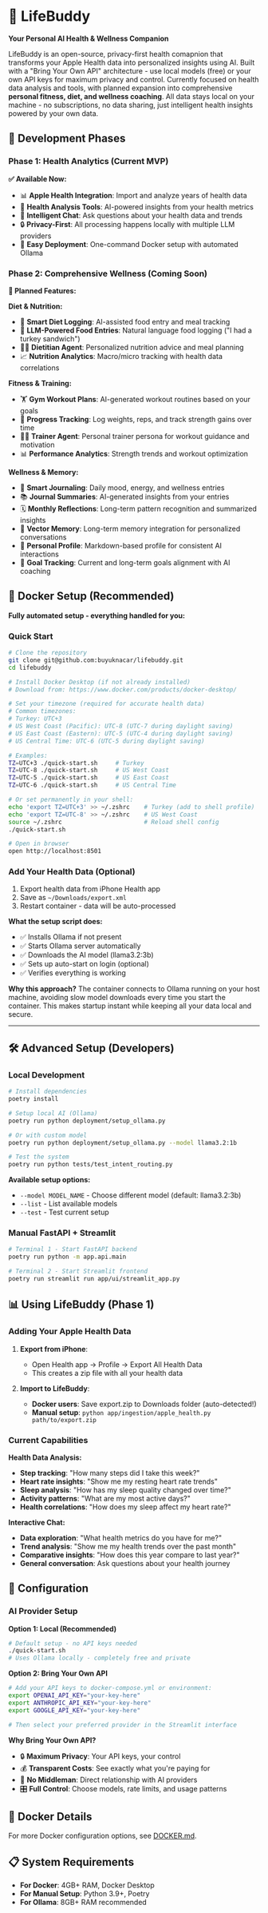 # 🌟 LifeBuddy

**Your Personal AI Health & Wellness Companion**

LifeBuddy is an open-source, privacy-first health comapnion that transforms your Apple Health data into personalized insights using AI. Built with a "Bring Your Own API" architecture - use local models (free) or your own API keys for maximum privacy and control. Currently focused on health data analysis and tools, with planned expansion into comprehensive **personal fitness, diet, and wellness coaching**. All data stays local on your machine - no subscriptions, no data sharing, just intelligent health insights powered by your own data.


## 🚀 Development Phases

### **Phase 1: Health Analytics (Current MVP)**
**✅ Available Now:**
- 📊 **Apple Health Integration**: Import and analyze years of health data
- 🤖 **Health Analysis Tools**: AI-powered insights from your health metrics
- 💬 **Intelligent Chat**: Ask questions about your health data and trends
- 🔒 **Privacy-First**: All processing happens locally with multiple LLM providers
- 🐳 **Easy Deployment**: One-command Docker setup with automated Ollama

### **Phase 2: Comprehensive Wellness (Coming Soon)**
**🔮 Planned Features:**

**Diet & Nutrition:**
- 🥗 **Smart Diet Logging**: AI-assisted food entry and meal tracking
- 🍎 **LLM-Powered Food Entries**: Natural language food logging ("I had a turkey sandwich")
- 👨‍⚕️ **Dietitian Agent**: Personalized nutrition advice and meal planning
- 📈 **Nutrition Analytics**: Macro/micro tracking with health data correlations

**Fitness & Training:**
- 🏋️ **Gym Workout Plans**: AI-generated workout routines based on your goals
- 💪 **Progress Tracking**: Log weights, reps, and track strength gains over time
- 🏃‍♂️ **Trainer Agent**: Personal trainer persona for workout guidance and motivation
- 📊 **Performance Analytics**: Strength trends and workout optimization

**Wellness & Memory:**
- 📝 **Smart Journaling**: Daily mood, energy, and wellness entries
- 📚 **Journal Summaries**: AI-generated insights from your entries
- 🗓️ **Monthly Reflections**: Long-term pattern recognition and summarized insights
- 🧠 **Vector Memory**: Long-term memory integration for personalized conversations
- 👤 **Personal Profile**: Markdown-based profile for consistent AI interactions
- 🎯 **Goal Tracking**: Current and long-term goals alignment with AI coaching


## 🐳 Docker Setup (Recommended)

**Fully automated setup - everything handled for you:**

### Quick Start
```bash
# Clone the repository
git clone git@github.com:buyuknacar/lifebuddy.git
cd lifebuddy

# Install Docker Desktop (if not already installed)
# Download from: https://www.docker.com/products/docker-desktop/

# Set your timezone (required for accurate health data)
# Common timezones:
# Turkey: UTC+3
# US West Coast (Pacific): UTC-8 (UTC-7 during daylight saving)
# US East Coast (Eastern): UTC-5 (UTC-4 during daylight saving)  
# US Central Time: UTC-6 (UTC-5 during daylight saving)

# Examples:
TZ=UTC+3 ./quick-start.sh     # Turkey
TZ=UTC-8 ./quick-start.sh     # US West Coast
TZ=UTC-5 ./quick-start.sh     # US East Coast
TZ=UTC-6 ./quick-start.sh     # US Central Time

# Or set permanently in your shell:
echo 'export TZ=UTC+3' >> ~/.zshrc    # Turkey (add to shell profile)
echo 'export TZ=UTC-8' >> ~/.zshrc    # US West Coast
source ~/.zshrc                       # Reload shell config
./quick-start.sh

# Open in browser
open http://localhost:8501
```

### Add Your Health Data (Optional)
1. Export health data from iPhone Health app
2. Save as `~/Downloads/export.xml` 
3. Restart container - data will be auto-processed

**What the setup script does:**
- ✅ Installs Ollama if not present
- ✅ Starts Ollama server automatically  
- ✅ Downloads the AI model (llama3.2:3b)
- ✅ Sets up auto-start on login (optional)
- ✅ Verifies everything is working

**Why this approach?** The container connects to Ollama running on your host machine, avoiding slow model downloads every time you start the container. This makes startup instant while keeping all your data local and secure.

---

## 🛠️ Advanced Setup (Developers)

### Local Development

```bash
# Install dependencies
poetry install

# Setup local AI (Ollama)
poetry run python deployment/setup_ollama.py

# Or with custom model
poetry run python deployment/setup_ollama.py --model llama3.2:1b

# Test the system
poetry run python tests/test_intent_routing.py
```

**Available setup options:**
- `--model MODEL_NAME` - Choose different model (default: llama3.2:3b)
- `--list` - List available models
- `--test` - Test current setup

### Manual FastAPI + Streamlit

```bash
# Terminal 1 - Start FastAPI backend
poetry run python -m app.api.main

# Terminal 2 - Start Streamlit frontend  
poetry run streamlit run app/ui/streamlit_app.py
```

## 📊 Using LifeBuddy (Phase 1)

### Adding Your Apple Health Data

1. **Export from iPhone**: 
   - Open Health app → Profile → Export All Health Data
   - This creates a zip file with all your health data

2. **Import to LifeBuddy**:
   - **Docker users**: Save export.zip to Downloads folder (auto-detected!)
   - **Manual setup**: `python app/ingestion/apple_health.py path/to/export.zip`

### Current Capabilities

**Health Data Analysis:**
- **Step tracking**: "How many steps did I take this week?"
- **Heart rate insights**: "Show me my resting heart rate trends"
- **Sleep analysis**: "How has my sleep quality changed over time?"
- **Activity patterns**: "What are my most active days?"
- **Health correlations**: "How does my sleep affect my heart rate?"

**Interactive Chat:**
- **Data exploration**: "What health metrics do you have for me?"
- **Trend analysis**: "Show me my health trends over the past month"
- **Comparative insights**: "How does this year compare to last year?"
- **General conversation**: Ask questions about your health journey

## 🔧 Configuration

### AI Provider Setup

**Option 1: Local (Recommended)**
```bash
# Default setup - no API keys needed
./quick-start.sh
# Uses Ollama locally - completely free and private
```

**Option 2: Bring Your Own API**
```bash
# Add your API keys to docker-compose.yml or environment:
export OPENAI_API_KEY="your-key-here"
export ANTHROPIC_API_KEY="your-key-here"
export GOOGLE_API_KEY="your-key-here"

# Then select your preferred provider in the Streamlit interface
```

**Why Bring Your Own API?**
- 🔒 **Maximum Privacy**: Your API keys, your control
- 💰 **Transparent Costs**: See exactly what you're paying for
- 🚫 **No Middleman**: Direct relationship with AI providers
- 🎛️ **Full Control**: Choose models, rate limits, and usage patterns

## 🐳 Docker Details

For more Docker configuration options, see [DOCKER.md](deployment/DOCKER.md).

## 📋 System Requirements

- **For Docker**: 4GB+ RAM, Docker Desktop
- **For Manual Setup**: Python 3.9+, Poetry
- **For Ollama**: 8GB+ RAM recommended

